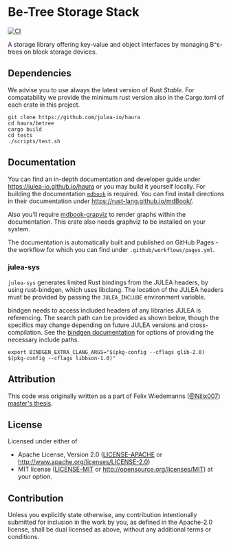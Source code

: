 # Be-Tree Storage Stack

[![CI](https://github.com/julea-io/haura/workflows/CI/badge.svg)](https://github.com/julea-io/haura/actions)

A storage library offering key-value and object interfaces by managing B^ε-trees on block storage devices.

## Dependencies

We advise you to use always the latest version of Rust *Stable*. For compatability we provide the minimum rust version also in the Cargo.toml of each crate in this project.

```
git clone https://github.com/julea-io/haura
cd haura/betree
cargo build
cd tests
./scripts/test.sh
```

## Documentation

You can find an in-depth documentation and developer guide under
https://julea-io.github.io/haura or you may build it yourself locally.  For
building the documentation [`mdbook`](https://rust-lang.github.io/mdBook/) is
required. You can find install directions in their documentation under
https://rust-lang.github.io/mdBook/.

Also you'll require [mdbook-grapviz](https://lib.rs/crates/mdbook-graphviz) to
render graphs within the documentation. This crate also needs graphviz to be
installed on your system.

The documentation is automatically built and published on GitHub Pages - the workflow for
which you can find under `.github/workflows/pages.yml`.

### julea-sys

`julea-sys` generates limited Rust bindings from the JULEA headers, by using rust-bindgen, which uses libclang.
The location of the JULEA headers must be provided by passing the `JULEA_INCLUDE` environment variable.

bindgen needs to access included headers of any libraries JULEA is referencing. The search path can be provided as shown below,
though the specifics may change depending on future JULEA versions and cross-compilation.
See the [bindgen documentation](https://github.com/rust-lang/rust-bindgen#environment-variables) for options
of providing the necessary include paths.

```
export BINDGEN_EXTRA_CLANG_ARGS="$(pkg-config --cflags glib-2.0) $(pkg-config --cflags libbson-1.0)"
```

## Attribution

This code was originally written as a part of Felix Wiedemanns ([@Nilix007](https://github.com/Nilix007)) [master's thesis](https://wr.informatik.uni-hamburg.de/_media/research:theses:felix_wiedemann_modern_storage_stack_with_key_value_store_interface_and_snapshots_based_on_copy_on_write_b%CE%B5_trees.pdf).

## License

Licensed under either of

 * Apache License, Version 2.0
    ([LICENSE-APACHE](LICENSE-APACHE) or http://www.apache.org/licenses/LICENSE-2.0)
 * MIT license
    ([LICENSE-MIT](LICENSE-MIT) or http://opensource.org/licenses/MIT)
    at your option.

## Contribution

Unless you explicitly state otherwise, any contribution intentionally submitted
for inclusion in the work by you, as defined in the Apache-2.0 license, shall
be dual licensed as above, without any additional terms or conditions.
